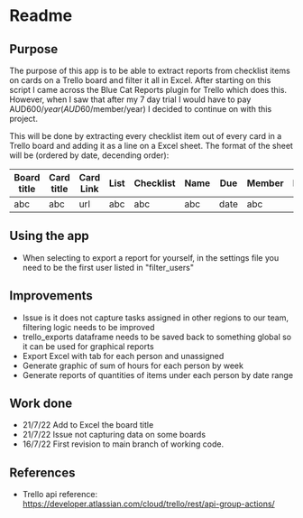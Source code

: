 # Readme

## Purpose
The purpose of this app is to be able to extract reports from checklist items on cards on a Trello board and filter it all in Excel. After starting on this script I came across the Blue Cat Reports plugin for Trello which does this. However, when I saw that after my 7 day trial I would have to pay AUD$600/year (AUD$60/member/year) I decided to continue on with this project. 

This will be done by extracting every checklist item out of every card in a Trello board and adding it as a line on a Excel sheet. The format of the sheet will be (ordered by date, decending order):

| Board title  | Card title  | Card Link | List | Checklist | Name | Due | Member | Hours |
| ----------- | ----------- | ----------- | ----------- | ----------- | ----------- | ----------- | ----------- | ----------- |
| abc | abc | url | abc | abc | abc| date | abc | 123 |

## Using the app
* When selecting to export a report for yourself, in the settings file you need to be the first user listed in "filter_users"

## Improvements
* Issue is it does not capture tasks assigned in other regions to our team, filtering logic needs to be improved
* trello_exports dataframe needs to be saved back to something global so it can be used for graphical reports
* Export Excel with tab for each person and unassigned
* Generate graphic of sum of hours for each person by week
* Generate reports of quantities of items under each person by date range

## Work done
* 21/7/22 Add to Excel the board title
* 21/7/22 Issue not capturing data on some boards
* 16/7/22 First revision to main branch of working code.

## References
* Trello api reference: https://developer.atlassian.com/cloud/trello/rest/api-group-actions/